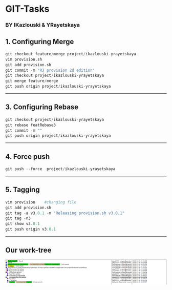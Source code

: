 # GIT-Tasks
###			BY IKazlouski & YRayetskaya


## 1. Configuring Merge

```python
git checkout feature/merge project/ikazlouski-yrayetskaya
vim provision.sh 
git add provision.sh
git commit -m "RJ provision 2d edition"
git checkout project/ikazlouski-yrayetskaya
git merge feature/merge
git push origin project/ikazlouski-yrayetskaya
```

***
## 3. Configuring Rebase
```python
git checkout project/ikazlouski-yrayetskaya
git rebase featRebase3
git commit -m ""
git push origin project/ikazlouski-yrayetskaya
```

***
## 4. Force push
```python
git push --force  project/ikazlouski-yrayetskaya 
```
***
## 5. Tagging        
```python
vim provision    #changing file
git add provision.sh 
git tag -a v3.0.1 -m "Releasing provision.sh v3.0.1"
git tag -n3 
git show v3.0.1
git push origin v3.0.1
```
***

## Our work-tree
![](tree.png)
